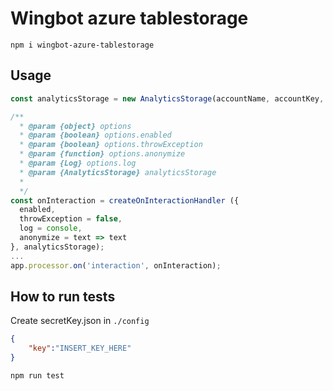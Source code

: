 # Wingbot azure tablestorage

```
npm i wingbot-azure-tablestorage
```

## Usage
```javascript
const analyticsStorage = new AnalyticsStorage(accountName, accountKey, options?);

/**
  * @param {object} options
  * @param {boolean} options.enabled
  * @param {boolean} options.throwException
  * @param {function} options.anonymize
  * @param {Log} options.log
  * @param {AnalyticsStorage} analyticsStorage
  * 
  */
const onInteraction = createOnInteractionHandler ({ 
  enabled, 
  throwException = false, 
  log = console, 
  anonymize = text => text 
}, analyticsStorage);
...
app.processor.on('interaction', onInteraction);
```
## How to run tests
Create secretKey.json in `./config`

```json
{
    "key":"INSERT_KEY_HERE"
}
```
```
npm run test
```

